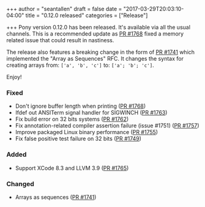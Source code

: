 +++
author = "seantallen"
draft = false
date = "2017-03-29T20:03:10-04:00"
title = "0.12.0 released"
categories = ["Release"]

+++
Pony version 0.12.0 has been released. It's available via all the usual channels. This is a recommended update as [PR #1768](https://github.com/ponylang/ponyc/pull/1768) fixed a memory related issue that could result in nastiness.
<!--more-->

The release also features a breaking change in the form of [PR #1741](https://github.com/ponylang/ponyc/pull/1741) which implemented the "Array as Sequences" RFC. It changes the syntax for creating arrays from: `['a', 'b', 'c']` to: `['a'; 'b'; 'c']`.

Enjoy!

### Fixed

- Don't ignore buffer length when printing ([PR #1768](https://github.com/ponylang/ponyc/pull/1768))
- Ifdef out ANSITerm signal handler for SIGWINCH ([PR #1763](https://github.com/ponylang/ponyc/pull/1763))
- Fix build error on 32 bits systems ([PR #1762](https://github.com/ponylang/ponyc/pull/1762))
- Fix annotation-related compiler assertion failure (issue #1751) ([PR #1757](https://github.com/ponylang/ponyc/pull/1757))
- Improve packaged Linux binary performance ([PR #1755](https://github.com/ponylang/ponyc/pull/1755))
- Fix false positive test failure on 32 bits ([PR #1749](https://github.com/ponylang/ponyc/pull/1749))

### Added

- Support XCode 8.3 and LLVM 3.9 ([PR #1765](https://github.com/ponylang/ponyc/pull/1765))

### Changed

- Arrays as sequences ([PR #1741](https://github.com/ponylang/ponyc/pull/1741))

